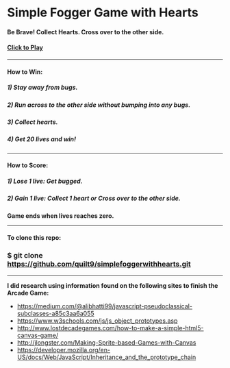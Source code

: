 # Simple Fogger Game with Hearts
#### Be Brave! Collect Hearts. Cross over to the other side.
#### [Click to Play](https://quilt9.github.io/simplefoggerwithhearts/index.html)
---
#### How to Win:
##### 1) Stay away from bugs.
##### 2) Run across to the other side without bumping into any bugs.
##### 3) Collect hearts. 
##### 4) Get 20 lives and win!

---
#### How to Score: 
##### 1) Lose 1 live: Get bugged.
##### 2) Gain 1 live: Collect 1 heart or Cross over to the other side.
**Game ends when lives reaches zero.**

---
#### To clone this repo:
### $ git clone https://github.com/quilt9/simplefoggerwithhearts.git

---
**I did research using information found on the following sites to finish the Arcade Game:**
* <https://medium.com/@alibhatti99/javascript-pseudoclassical-subclasses-a85c3aa6a055>
* <https://www.w3schools.com/js/js_object_prototypes.asp>
* <http://www.lostdecadegames.com/how-to-make-a-simple-html5-canvas-game/>
* <http://jlongster.com/Making-Sprite-based-Games-with-Canvas>
* <https://developer.mozilla.org/en-US/docs/Web/JavaScript/Inheritance_and_the_prototype_chain>
